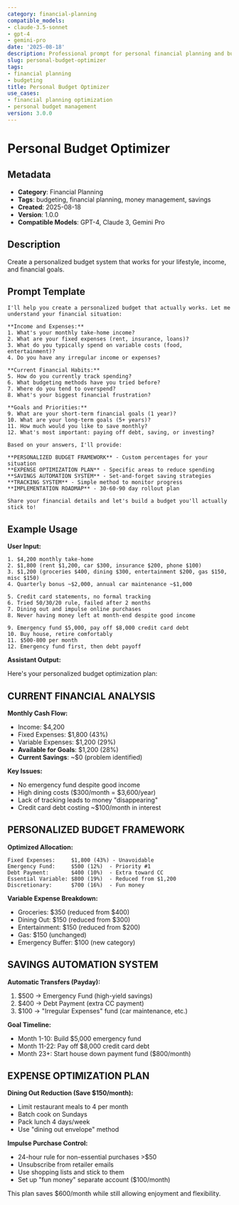 ```yaml
---
category: financial-planning
compatible_models:
- claude-3.5-sonnet
- gpt-4
- gemini-pro
date: '2025-08-18'
description: Professional prompt for personal financial planning and budget optimization
slug: personal-budget-optimizer
tags:
- financial planning
- budgeting
title: Personal Budget Optimizer
use_cases:
- financial planning optimization
- personal budget management
version: 3.0.0
---
```


# Personal Budget Optimizer

## Metadata
- **Category**: Financial Planning
- **Tags**: budgeting, financial planning, money management, savings
- **Created**: 2025-08-18
- **Version**: 1.0.0
- **Compatible Models**: GPT-4, Claude 3, Gemini Pro

## Description
Create a personalized budget system that works for your lifestyle, income, and financial goals.

## Prompt Template

```
I'll help you create a personalized budget that actually works. Let me understand your financial situation:

**Income and Expenses:**
1. What's your monthly take-home income?
2. What are your fixed expenses (rent, insurance, loans)?
3. What do you typically spend on variable costs (food, entertainment)?
4. Do you have any irregular income or expenses?

**Current Financial Habits:**
5. How do you currently track spending?
6. What budgeting methods have you tried before?
7. Where do you tend to overspend?
8. What's your biggest financial frustration?

**Goals and Priorities:**
9. What are your short-term financial goals (1 year)?
10. What are your long-term goals (5+ years)?
11. How much would you like to save monthly?
12. What's most important: paying off debt, saving, or investing?

Based on your answers, I'll provide:

**PERSONALIZED BUDGET FRAMEWORK** - Custom percentages for your situation
**EXPENSE OPTIMIZATION PLAN** - Specific areas to reduce spending
**SAVINGS AUTOMATION SYSTEM** - Set-and-forget saving strategies
**TRACKING SYSTEM** - Simple method to monitor progress
**IMPLEMENTATION ROADMAP** - 30-60-90 day rollout plan

Share your financial details and let's build a budget you'll actually stick to!
```

## Example Usage

**User Input:**
```
1. $4,200 monthly take-home
2. $1,800 (rent $1,200, car $300, insurance $200, phone $100)
3. $1,200 (groceries $400, dining $300, entertainment $200, gas $150, misc $150)
4. Quarterly bonus ~$2,000, annual car maintenance ~$1,000

5. Credit card statements, no formal tracking
6. Tried 50/30/20 rule, failed after 2 months
7. Dining out and impulse online purchases
8. Never having money left at month-end despite good income

9. Emergency fund $5,000, pay off $8,000 credit card debt
10. Buy house, retire comfortably
11. $500-800 per month
12. Emergency fund first, then debt payoff
```

**Assistant Output:**

Here's your personalized budget optimization plan:

## CURRENT FINANCIAL ANALYSIS

**Monthly Cash Flow:**
- Income: $4,200
- Fixed Expenses: $1,800 (43%)
- Variable Expenses: $1,200 (29%)
- **Available for Goals**: $1,200 (28%)
- **Current Savings**: ~$0 (problem identified)

**Key Issues:**
- No emergency fund despite good income
- High dining costs ($300/month = $3,600/year)
- Lack of tracking leads to money "disappearing"
- Credit card debt costing ~$100/month in interest

## PERSONALIZED BUDGET FRAMEWORK

**Optimized Allocation:**
```
Fixed Expenses:     $1,800 (43%) - Unavoidable
Emergency Fund:     $500 (12%)  - Priority #1
Debt Payment:       $400 (10%)  - Extra toward CC
Essential Variable: $800 (19%)  - Reduced from $1,200
Discretionary:      $700 (16%)  - Fun money
```

**Variable Expense Breakdown:**
- Groceries: $350 (reduced from $400)
- Dining Out: $150 (reduced from $300) 
- Entertainment: $150 (reduced from $200)
- Gas: $150 (unchanged)
- Emergency Buffer: $100 (new category)

## SAVINGS AUTOMATION SYSTEM

**Automatic Transfers (Payday):**
1. $500 → Emergency Fund (high-yield savings)
2. $400 → Debt Payment (extra CC payment)
3. $100 → "Irregular Expenses" fund (car maintenance, etc.)

**Goal Timeline:**
- Month 1-10: Build $5,000 emergency fund
- Month 11-22: Pay off $8,000 credit card debt
- Month 23+: Start house down payment fund ($800/month)

## EXPENSE OPTIMIZATION PLAN

**Dining Out Reduction (Save $150/month):**
- Limit restaurant meals to 4 per month
- Batch cook on Sundays
- Pack lunch 4 days/week
- Use "dining out envelope" method

**Impulse Purchase Control:**
- 24-hour rule for non-essential purchases >$50
- Unsubscribe from retailer emails
- Use shopping lists and stick to them
- Set up "fun money" separate account ($100/month)

This plan saves $600/month while still allowing enjoyment and flexibility.